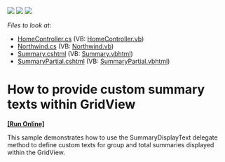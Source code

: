 <!-- default badges list -->
![](https://img.shields.io/endpoint?url=https://codecentral.devexpress.com/api/v1/VersionRange/128551841/19.2.3%2B)
[![](https://img.shields.io/badge/Open_in_DevExpress_Support_Center-FF7200?style=flat-square&logo=DevExpress&logoColor=white)](https://supportcenter.devexpress.com/ticket/details/E2860)
[![](https://img.shields.io/badge/📖_How_to_use_DevExpress_Examples-e9f6fc?style=flat-square)](https://docs.devexpress.com/GeneralInformation/403183)
<!-- default badges end -->
<!-- default file list -->
*Files to look at*:

* [HomeController.cs](./CS/GridView.Summary/Controllers/HomeController.cs) (VB: [HomeController.vb](./VB/GridView.Summary/Controllers/HomeController.vb))
* [Northwind.cs](./CS/GridView.Summary/Models/Northwind.cs) (VB: [Northwind.vb](./VB/GridView.Summary/Models/Northwind.vb))
* [Summary.cshtml](./CS/GridView.Summary/Views/Home/Summary.cshtml) (VB: [Summary.vbhtml](./VB/GridView.Summary/Views/Home/Summary.vbhtml))
* [SummaryPartial.cshtml](./CS/GridView.Summary/Views/Home/SummaryPartial.cshtml) (VB: [SummaryPartial.vbhtml](./VB/GridView.Summary/Views/Home/SummaryPartial.vbhtml))
<!-- default file list end -->
# How to provide custom summary texts within GridView
<!-- run online -->
**[[Run Online]](https://codecentral.devexpress.com/e2860/)**
<!-- run online end -->


<p>This sample demonstrates how to use the SummaryDisplayText delegate method to define custom texts for group and total summaries displayed within the GridView.</p>

<br/>


